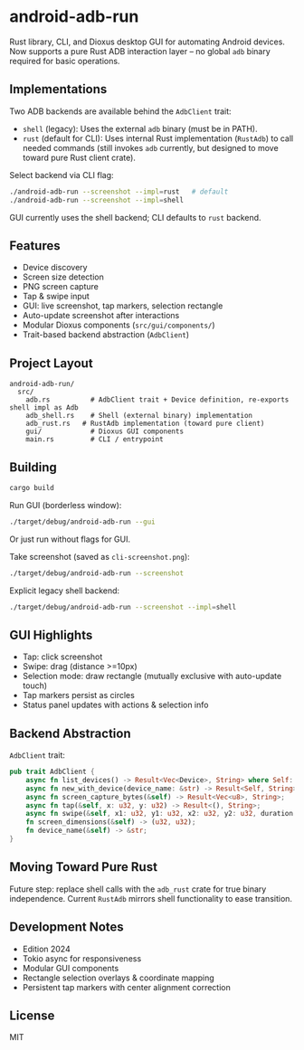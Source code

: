 # android-adb-run

Rust library, CLI, and Dioxus desktop GUI for automating Android devices. Now supports a pure Rust ADB interaction layer – no global `adb` binary required for basic operations.

## Implementations

Two ADB backends are available behind the `AdbClient` trait:

- `shell` (legacy): Uses the external `adb` binary (must be in PATH).
- `rust` (default for CLI): Uses internal Rust implementation (`RustAdb`) to call needed commands (still invokes `adb` currently, but designed to move toward pure Rust client crate).

Select backend via CLI flag:

```bash
./android-adb-run --screenshot --impl=rust   # default
./android-adb-run --screenshot --impl=shell
```

GUI currently uses the shell backend; CLI defaults to `rust` backend.

## Features

- Device discovery
- Screen size detection
- PNG screen capture
- Tap & swipe input
- GUI: live screenshot, tap markers, selection rectangle
- Auto-update screenshot after interactions
- Modular Dioxus components (`src/gui/components/`)
- Trait-based backend abstraction (`AdbClient`)

## Project Layout

```
android-adb-run/
  src/
    adb.rs          # AdbClient trait + Device definition, re-exports shell impl as Adb
    adb_shell.rs    # Shell (external binary) implementation
    adb_rust.rs   # RustAdb implementation (toward pure client)
    gui/            # Dioxus GUI components
    main.rs         # CLI / entrypoint
```

## Building

```bash
cargo build
```

Run GUI (borderless window):
```bash
./target/debug/android-adb-run --gui
```
Or just run without flags for GUI.

Take screenshot (saved as `cli-screenshot.png`):
```bash
./target/debug/android-adb-run --screenshot
```

Explicit legacy shell backend:
```bash
./target/debug/android-adb-run --screenshot --impl=shell
```

## GUI Highlights

- Tap: click screenshot
- Swipe: drag (distance >=10px)
- Selection mode: draw rectangle (mutually exclusive with auto-update touch)
- Tap markers persist as circles
- Status panel updates with actions & selection info

## Backend Abstraction

`AdbClient` trait:
```rust
pub trait AdbClient {
    async fn list_devices() -> Result<Vec<Device>, String> where Self: Sized;
    async fn new_with_device(device_name: &str) -> Result<Self, String> where Self: Sized;
    async fn screen_capture_bytes(&self) -> Result<Vec<u8>, String>;
    async fn tap(&self, x: u32, y: u32) -> Result<(), String>;
    async fn swipe(&self, x1: u32, y1: u32, x2: u32, y2: u32, duration: Option<u32>) -> Result<(), String>;
    fn screen_dimensions(&self) -> (u32, u32);
    fn device_name(&self) -> &str;
}
```

## Moving Toward Pure Rust

Future step: replace shell calls with the `adb_rust` crate for true binary independence. Current `RustAdb` mirrors shell functionality to ease transition.

## Development Notes

- Edition 2024
- Tokio async for responsiveness
- Modular GUI components
- Rectangle selection overlays & coordinate mapping
- Persistent tap markers with center alignment correction

## License

MIT
